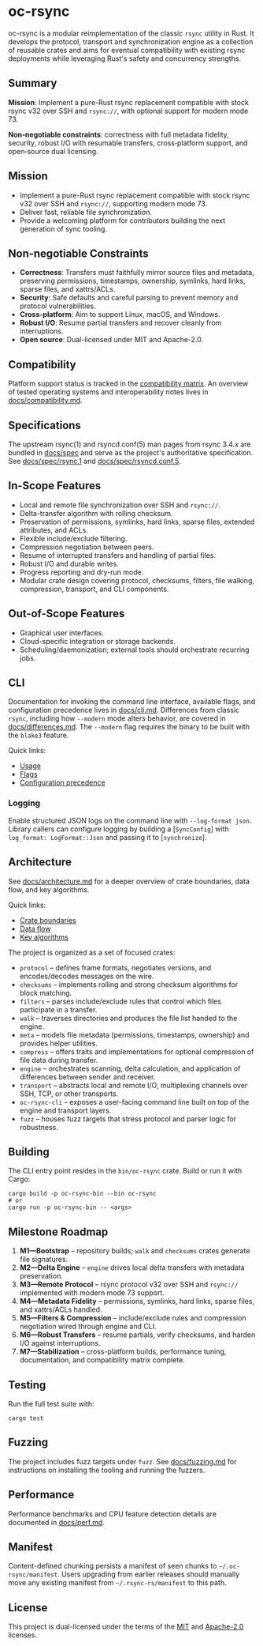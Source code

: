 # oc-rsync

oc-rsync is a modular reimplementation of the classic `rsync` utility in Rust. It develops the protocol, transport and synchronization engine as a collection of reusable crates and aims for eventual compatibility with existing rsync deployments while leveraging Rust's safety and concurrency strengths.

## Summary

**Mission**: Implement a pure-Rust rsync replacement compatible with stock rsync v32 over SSH and `rsync://`, with optional support for modern mode 73.

**Non‑negotiable constraints**: correctness with full metadata fidelity, security, robust I/O with resumable transfers, cross‑platform support, and open‑source dual licensing.

## Mission
- Implement a pure-Rust rsync replacement compatible with stock rsync v32 over SSH and `rsync://`, supporting modern mode 73.
- Deliver fast, reliable file synchronization.
- Provide a welcoming platform for contributors building the next generation of sync tooling.

## Non-negotiable Constraints
- **Correctness**: Transfers must faithfully mirror source files and metadata, preserving permissions, timestamps, ownership, symlinks, hard links, sparse files, and xattrs/ACLs.
- **Security**: Safe defaults and careful parsing to prevent memory and protocol vulnerabilities.
- **Cross-platform**: Aim to support Linux, macOS, and Windows.
- **Robust I/O**: Resume partial transfers and recover cleanly from interruptions.
- **Open source**: Dual-licensed under MIT and Apache-2.0.

## Compatibility
Platform support status is tracked in the [compatibility matrix](docs/compat_matrix.md).
An overview of tested operating systems and interoperability notes lives in
[docs/compatibility.md](docs/compatibility.md).

## Specifications
The upstream rsync(1) and rsyncd.conf(5) man pages from rsync 3.4.x are bundled in [docs/spec](docs/spec) and serve as the project's authoritative specification. See [docs/spec/rsync.1](docs/spec/rsync.1) and [docs/spec/rsyncd.conf.5](docs/spec/rsyncd.conf.5).

## In-Scope Features
- Local and remote file synchronization over SSH and `rsync://`.
- Delta-transfer algorithm with rolling checksum.
- Preservation of permissions, symlinks, hard links, sparse files, extended attributes, and ACLs.
- Flexible include/exclude filtering.
- Compression negotiation between peers.
- Resume of interrupted transfers and handling of partial files.
- Robust I/O and durable writes.
- Progress reporting and dry-run mode.
- Modular crate design covering protocol, checksums, filters, file walking, compression, transport, and CLI components.

## Out-of-Scope Features
- Graphical user interfaces.
- Cloud-specific integration or storage backends.
- Scheduling/daemonization; external tools should orchestrate recurring jobs.

## CLI
Documentation for invoking the command line interface, available flags, and
configuration precedence lives in [docs/cli.md](docs/cli.md). Differences from
classic `rsync`, including how `--modern` mode alters behavior, are covered in
[docs/differences.md](docs/differences.md). The `--modern` flag requires the
binary to be built with the `blake3` feature.

Quick links:

- [Usage](docs/cli.md#usage)
- [Flags](docs/cli.md#flags)
- [Configuration precedence](docs/cli.md#configuration-precedence)

### Logging

Enable structured JSON logs on the command line with `--log-format json`. Library
callers can configure logging by building a [`SyncConfig`] with
`log_format: LogFormat::Json` and passing it to [`synchronize`].

## Architecture
See [docs/architecture.md](docs/architecture.md) for a deeper overview of crate
boundaries, data flow, and key algorithms.

Quick links:

- [Crate boundaries](docs/architecture.md#crate-boundaries)
- [Data flow](docs/architecture.md#data-flow)
- [Key algorithms](docs/architecture.md#key-algorithms)

The project is organized as a set of focused crates:

- `protocol` – defines frame formats, negotiates versions, and encodes/decodes messages on the wire.
- `checksums` – implements rolling and strong checksum algorithms for block matching.
- `filters` – parses include/exclude rules that control which files participate in a transfer.
- `walk` – traverses directories and produces the file list handed to the engine.
- `meta` – models file metadata (permissions, timestamps, ownership) and provides helper utilities.
- `compress` – offers traits and implementations for optional compression of file data during transfer.
- `engine` – orchestrates scanning, delta calculation, and application of differences between sender and receiver.
- `transport` – abstracts local and remote I/O, multiplexing channels over SSH, TCP, or other transports.
- `oc-rsync-cli` – exposes a user-facing command line built on top of the engine and transport layers.
- `fuzz` – houses fuzz targets that stress protocol and parser logic for robustness.

## Building

The CLI entry point resides in the `bin/oc-rsync` crate. Build or run it with Cargo:

```
cargo build -p oc-rsync-bin --bin oc-rsync
# or
cargo run -p oc-rsync-bin -- <args>
```

## Milestone Roadmap
1. **M1—Bootstrap** – repository builds; `walk` and `checksums` crates generate file signatures.
2. **M2—Delta Engine** – `engine` drives local delta transfers with metadata preservation.
3. **M3—Remote Protocol** – rsync protocol v32 over SSH and `rsync://` implemented with modern mode 73 support.
4. **M4—Metadata Fidelity** – permissions, symlinks, hard links, sparse files, and xattrs/ACLs handled.
5. **M5—Filters & Compression** – include/exclude rules and compression negotiation wired through engine and CLI.
6. **M6—Robust Transfers** – resume partials, verify checksums, and harden I/O against interruptions.
7. **M7—Stabilization** – cross-platform builds, performance tuning, documentation, and compatibility matrix complete.

## Testing
Run the full test suite with:

```
cargo test
```

## Fuzzing
The project includes fuzz targets under `fuzz`.
See [docs/fuzzing.md](docs/fuzzing.md) for instructions on installing the
tooling and running the fuzzers.

## Performance
Performance benchmarks and CPU feature detection details are documented in
[docs/perf.md](docs/perf.md).

## Manifest

Content-defined chunking persists a manifest of seen chunks to
`~/.oc-rsync/manifest`. Users upgrading from earlier releases should
manually move any existing manifest from `~/.rsync-rs/manifest` to this
path.

## License
This project is dual-licensed under the terms of the [MIT](LICENSE-MIT) and [Apache-2.0](LICENSE-APACHE) licenses.
